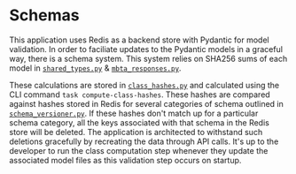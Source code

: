 # Schemas

This application uses Redis as a backend store with Pydantic for model validation. In order to faciliate updates to the Pydantic
models in a graceful way, there is a schema system. This system relies on SHA256 sums of each model in
[`shared_types.py`](/inky-mbta-tracker/shared_types/shared_types.py) & [`mbta_responses.py`](/inky-mbta-tracker/mbta_responses.py).

These calculations are stored in [`class_hashes.py`](/inky-mbta-tracker/shared_types/class_hashes.py) and calculated using the CLI
command `task compute-class-hashes`. These hashes are compared against hashes stored in Redis for several categories of schema
outlined in [`schema_versioner.py`](/inky-mbta-tracker/shared_types/schema_versioner.py). If these hashes don't match up for a
particular schema category, all the keys associated with that schema in the Redis store will be deleted. The application is architected
to withstand such deletions gracefully by recreating the data through API calls. It's up to the developer to run the class
computation step whenever they update the associated model files as this validation step occurs on startup.
